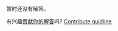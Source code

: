 
暂时还没有解答。

有兴趣[贡献你的解答](https://github.com/BFEdev/BFE.dev-solutions/blob/main/problem/create-an-interval_zh.md)吗? [Contribute guidline](https://github.com/BFEdev/BFE.dev-solutions#how-to-contribute)
